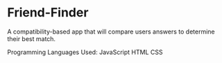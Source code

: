 # Friend-Finder

A compatibility-based app that will compare users answers to determine their best match. 

Programming Languages Used:
JavaScript
HTML
CSS
